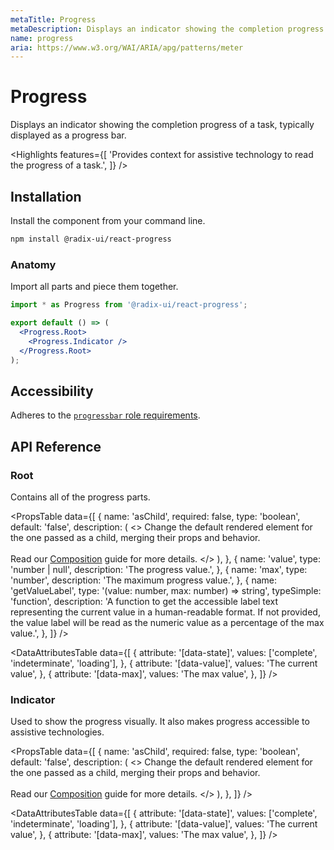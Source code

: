 ```yaml
---
metaTitle: Progress
metaDescription: Displays an indicator showing the completion progress of a task, typically displayed as a progress bar.
name: progress
aria: https://www.w3.org/WAI/ARIA/apg/patterns/meter
---
```


# Progress

<Description>
  Displays an indicator showing the completion progress of a task, typically
  displayed as a progress bar.
</Description>

<HeroContainer>
  <ProgressDemo />
</HeroContainer>

<HeroCodeBlock folder="Progress" />

<Highlights
  features={[
    'Provides context for assistive technology to read the progress of a task.',
  ]}
/>

## Installation

Install the component from your command line.

```bash
npm install @radix-ui/react-progress
```

### Anatomy

Import all parts and piece them together.

```jsx
import * as Progress from '@radix-ui/react-progress';

export default () => (
  <Progress.Root>
    <Progress.Indicator />
  </Progress.Root>
);
```

## Accessibility

Adheres to the [`progressbar` role requirements](https://www.w3.org/WAI/ARIA/apg/patterns/meter).

## API Reference

### Root

Contains all of the progress parts.

<PropsTable
  data={[
    {
      name: 'asChild',
      required: false,
      type: 'boolean',
      default: 'false',
      description: (
        <>
          Change the default rendered element for the one passed as a child,
          merging their props and behavior.
          <br />
          <br />
          Read our <a href="../guides/composition">Composition</a> guide for more
          details.
        </>
      ),
    },
    {
      name: 'value',
      type: 'number | null',
      description: 'The progress value.',
    },
    {
      name: 'max',
      type: 'number',
      description: 'The maximum progress value.',
    },
    {
      name: 'getValueLabel',
      type: '(value: number, max: number) => string',
      typeSimple: 'function',
      description:
        'A function to get the accessible label text representing the current value in a human-readable format. If not provided, the value label will be read as the numeric value as a percentage of the max value.',
    },
  ]}
/>

<DataAttributesTable
  data={[
    {
      attribute: '[data-state]',
      values: ['complete', 'indeterminate', 'loading'],
    },
    {
      attribute: '[data-value]',
      values: 'The current value',
    },
    {
      attribute: '[data-max]',
      values: 'The max value',
    },
  ]}
/>

### Indicator

Used to show the progress visually. It also makes progress accessible to assistive technologies.

<PropsTable
  data={[
    {
      name: 'asChild',
      required: false,
      type: 'boolean',
      default: 'false',
      description: (
        <>
          Change the default rendered element for the one passed as a child,
          merging their props and behavior.
          <br />
          <br />
          Read our <a href="../guides/composition">Composition</a> guide for more
          details.
        </>
      ),
    },
  ]}
/>

<DataAttributesTable
  data={[
    {
      attribute: '[data-state]',
      values: ['complete', 'indeterminate', 'loading'],
    },
    {
      attribute: '[data-value]',
      values: 'The current value',
    },
    {
      attribute: '[data-max]',
      values: 'The max value',
    },
  ]}
/>